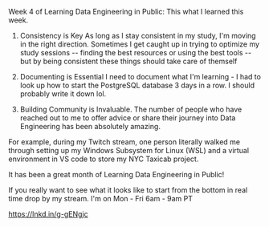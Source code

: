 Week 4 of Learning Data Engineering in Public: This what I learned this week.

1. Consistency is Key
As long as I stay consistent in my study, I'm moving in the right direction. Sometimes I get caught up in trying to optimize my study sessions -- finding the best resources or using the best tools -- but by being consistent these things should take care of themself

2. Documenting is Essential
I need to document what I'm learning - I had to look up how to start the PostgreSQL database 3 days in a row. I should probably write it down lol.

3. Building Community is Invaluable.
The number of people who have reached out to me to offer advice or share their journey into Data Engineering has been absolutely amazing.

For example, during my Twitch stream, one person literally walked me through setting up my Windows Subsystem for Linux (WSL) and a virtual environment in VS code to store my NYC Taxicab project.

It has been a great month of Learning Data Engineering in Public!

If you really want to see what it looks like to start from the bottom in real time drop by my stream. I'm on Mon - Fri 6am - 9am PT 

https://lnkd.in/g-gENgjc
